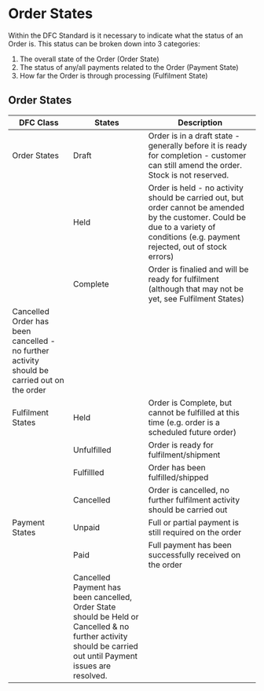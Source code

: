 # Order States

Within the DFC Standard is it necessary to indicate what the status of an Order is. This status can be broken down into 3 categories:

1. The overall state of the Order (Order State)
2. The status of any/all payments related to the Order (Payment State)
3. How far the Order is through processing (Fulfilment State)

## Order States

| DFC Class |  States	|	Description |
| ----------- | ---------- | ------------------------------- |
| Order States | Draft | Order is in a draft state - generally before it is ready for completion - customer can still amend the order. Stock is not reserved. |
|  | Held | Order is held - no activity should be carried out, but order cannot be amended by the customer. Could be due to a variety of conditions (e.g. payment rejected, out of stock errors) |
| | Complete | Order is finalied and will be ready for fulfilment (although that may not be yet, see Fulfilment States)
	Cancelled	Order has been cancelled - no further activity should be carried out on the order |
| Fulfilment States | Held | Order is Complete, but cannot be fulfilled at this time (e.g. order is a scheduled future order)
|  | Unfulfilled | Order is ready for fulfilment/shipment |
|  | 	Fulfillled | Order has been fulfilled/shipped |
|  | Cancelled | Order is cancelled, no further fulfilment activity should be carried out |
| Payment States | Unpaid | Full or partial payment is still required on the order |
|  | Paid | Full payment has been successfully received on the order |
|  | Cancelled	Payment has been cancelled, Order State should be Held or Cancelled & no further activity should be carried out until Payment issues are resolved. |
